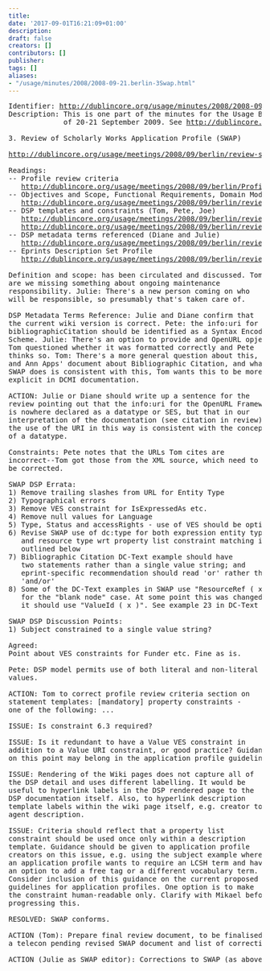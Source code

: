 ```yaml
---
title: 
date: '2017-09-01T16:21:09+01:00'
description: 
draft: false
creators: []
contributors: []
publisher: 
tags: []
aliases:
- "/usage/minutes/2008/2008-09-21.berlin-3Swap.html"
---
```


<pre>
Identifier: <a href="http://dublincore.org/usage/minutes/2008/2008-09-21.berlin-3Swap.html">http://dublincore.org/usage/minutes/2008/2008-09-21.berlin-3Swap.html</a>
Description: This is one part of the minutes for the Usage Board meeting
             of 20-21 September 2009. See <a href="http://dublincore.org/usage/minutes/">http://dublincore.org/usage/minutes/</a>.

3. Review of Scholarly Works Application Profile (SWAP)

<a href="http://dublincore.org/usage/meetings/2008/09/berlin/review-swap/.index.html">http://dublincore.org/usage/meetings/2008/09/berlin/review-swap/</a>

Readings:
-- Profile review criteria
   <a href="http://dublincore.org/usage/meetings/2008/09/berlin/ProfileReviewCriteria-20080917.html">http://dublincore.org/usage/meetings/2008/09/berlin/ProfileReviewCriteria-20080917.html</a>
-- Objectives and Scope, Functional Requirements, Domain Model (Andrew and Akira)
   <a href="http://dublincore.org/usage/meetings/2008/09/berlin/review-swap/ObjectivesScope_SWAP.pdf">http://dublincore.org/usage/meetings/2008/09/berlin/review-swap/ObjectivesScope_SWAP.pdf</a>
-- DSP templates and constraints (Tom, Pete, Joe)
   <a href="http://dublincore.org/usage/meetings/2008/09/berlin/review-swap/SwapConstraints.html">http://dublincore.org/usage/meetings/2008/09/berlin/review-swap/SwapConstraints.html</a>
   <a href="http://dublincore.org/usage/meetings/2008/09/berlin/review-swap/eprints-raw-missing-description-info.html">http://dublincore.org/usage/meetings/2008/09/berlin/review-swap/eprints-raw-missing-description-info.html</a>
-- DSP metadata terms referenced (Diane and Julie)
   <a href="http://dublincore.org/usage/meetings/2008/09/berlin/review-swap/ReviewMetadataTermsReferenced.html">http://dublincore.org/usage/meetings/2008/09/berlin/review-swap/ReviewMetadataTermsReferenced.html</a>
-- Eprints Description Set Profile
   <a href="http://dublincore.org/usage/meetings/2008/09/berlin/review-swap/EprintsApplicationProfile-knowware.pdf">http://dublincore.org/usage/meetings/2008/09/berlin/review-swap/EprintsApplicationProfile-knowware.pdf</a>

Definition and scope: has been circulated and discussed. Tom:
are we missing something about ongoing maintenance
responsibility. Julie: There's a new person coming on who
will be responsible, so presumably that's taken care of.

DSP Metadata Terms Reference: Julie and Diane confirm that
the current wiki version is correct. Pete: the info:uri for
bibliographicCitation should be identified as a Syntax Encoding
Scheme. Julie: There's an option to provide and OpenURL opject.
Tom questioned whether it was formatted correctly and Pete
thinks so. Tom: There's a more general question about this,
and Ann Apps' document about Bibliographic Citation, and what
SWAP does is consistent with this, Tom wants this to be more
explicit in DCMI documentation.

ACTION: Julie or Diane should write up a sentence for the
review pointing out that the info:uri for the OpenURL Framework
is nowhere declared as a datatype or SES, but that in our
interpretation of the documentation (see citation in review)
the use of the URI in this way is consistent with the concept
of a datatype.

Constraints: Pete notes that the URLs Tom cites are
incorrect--Tom got those from the XML source, which need to
be corrected.

SWAP DSP Errata:
1) Remove trailing slashes from URL for Entity Type
2) Typographical errors
3) Remove VES constraint for IsExpressedAs etc.
4) Remove null values for Language
5) Type, Status and accessRights - use of VES should be optional
6) Revise SWAP use of dc:type for both expression entity type
   and resource type wrt property list constraint matching issue
   outlined below
7) Bibliographic Citation DC-Text example should have
   two statements rather than a single value string; and
   eprint-specific recommendation should read 'or' rather than
   'and/or'
8) Some of the DC-Text examples in SWAP use "ResourceRef ( x )"
   for the "blank node" case. At some point this was changed in DC-Text;
   it should use "ValueId ( x )". See example 23 in DC-Text spec.

SWAP DSP Discussion Points:
1) Subject constrained to a single value string?

Agreed:
Point about VES constraints for Funder etc. Fine as is.

Pete: DSP model permits use of both literal and non-literal
values.

ACTION: Tom to correct profile review criteria section on
statement templates: [mandatory] property constraints -
one of the following: ...

ISSUE: Is constraint 6.3 required?

ISSUE: Is it redundant to have a Value VES constraint in
addition to a Value URI constraint, or good practice? Guidance
on this point may belong in the application profile guidelines.

ISSUE: Rendering of the Wiki pages does not capture all of
the DSP detail and uses different labelling. It would be
useful to hyperlink labels in the DSP rendered page to the
DSP documentation itself. Also, to hyperlink description
template labels within the wiki page itself, e.g. creator to
agent description.

ISSUE: Criteria should reflect that a property list
constraint should be used once only within a description
template. Guidance should be given to application profile
creators on this issue, e.g. using the subject example where
an application profile wants to require an LCSH term and have
an option to add a free tag or a different vocabulary term.
Consider inclusion of this guidance on the current proposed
guidelines for application profiles. One option is to make
the constraint human-readable only. Clarify with Mikael before
progressing this.

RESOLVED: SWAP conforms.

ACTION (Tom): Prepare final review document, to be finalised on
a telecon pending revised SWAP document and list of corrections.

ACTION (Julie as SWAP editor): Corrections to SWAP (as above).

</pre>
